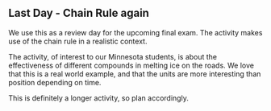 ## Last Day - Chain Rule again 

We use this as a review day for the upcoming final exam.  The activity makes use of the chain rule in a realistic context.  

The activity, of interest to our Minnesota students, is about the effectiveness of different compounds in melting ice on the roads.  We love that this is a real world example, and that the units are more interesting than position depending on time.  

This is definitely a longer activity, so plan accordingly.  
